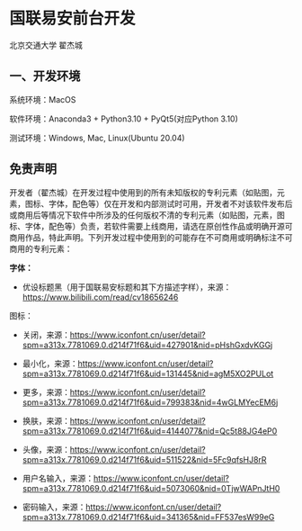 # 国联易安前台开发

北京交通大学 翟杰城

## 一、开发环境

系统环境：MacOS

软件环境：Anaconda3 + Python3.10 + PyQt5(对应Python 3.10)

测试环境：Windows, Mac, Linux(Ubuntu 20.04)





## 免责声明

开发者（翟杰城）在开发过程中使用到的所有未知版权的专利元素（如贴图，元素，图标、字体，配色等）仅在开发和内部测试时可用，开发者不对该软件发布后或商用后等情况下软件中所涉及的任何版权不清的专利元素（如贴图，元素，图标、字体，配色等）负责，若软件需要上线商用，请选在原创性作品或明确开源可商用作品，特此声明。下列开发过程中使用到的可能存在不可商用或明确标注不可商用的专利元素：

**字体：**

- 优设标题黑（用于国联易安标题和其下方描述字样），来源：https://www.bilibili.com/read/cv18656246

图标：

- 关闭，来源：https://www.iconfont.cn/user/detail?spm=a313x.7781069.0.d214f71f6&uid=427901&nid=pHshGxdvKGGj

- 最小化，来源：https://www.iconfont.cn/user/detail?spm=a313x.7781069.0.d214f71f6&uid=131445&nid=agM5XO2PULot

- 更多，来源：https://www.iconfont.cn/user/detail?spm=a313x.7781069.0.d214f71f6&uid=799383&nid=4wGLMYecEM6j

- 换肤，来源：https://www.iconfont.cn/user/detail?spm=a313x.7781069.0.d214f71f6&uid=4144077&nid=Qc5t88JG4eP0

- 头像，来源：https://www.iconfont.cn/user/detail?spm=a313x.7781069.0.d214f71f6&uid=511522&nid=5Fc9qfsHJ8rR

- 用户名输入，来源：https://www.iconfont.cn/user/detail?spm=a313x.7781069.0.d214f71f6&uid=5073060&nid=0TjwWAPnJtH0

- 密码输入，来源：https://www.iconfont.cn/user/detail?spm=a313x.7781069.0.d214f71f6&uid=341365&nid=FF537esW99eG
